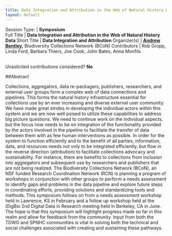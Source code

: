 ```yaml
---
title: Data Integration and Attribution in the Web of Natural History Data
layout: default
---
```


Session Type: | **Symposium**  
Full Title    | **Data Integration and Attribution in the Web of Natural History Data**
Short Title   | **Data Integration and Attribution**
Organizer(s)  | **[Andrew Bentley](mailto:abentley@ku.edu),** Biodiversity Collections Network (BCoN)
Contributors  | Rob Gropp, Linda Ford, Barbara Thiers, Joe Cook, John Bates, Anna Monfils


<p><br />Unsolicited contributions considered? <strong>No</strong></p>

<!--
**How many 80-minute sessions are you requesting?** 1
**Is your session open to unsolicited contributions?** Yes
**Technical Requirements:** 
Just a podium, screen and projector
-->


##Abstract  

Collections, aggregators, data re-packagers, publishers, researchers, and external user groups form a complex web of data connections and pipelines. This forms the natural history infrastructure essential for collections use by an ever increasing and diverse external user community. We have made great strides in developing the individual actors within this system and we are now well poised to utilize these capabilities to address big picture questions. We need to continue work on the individual aspects, but the focus now needs to be on integration of the functionality provided by the actors involved in the pipeline to facilitate the transfer of data between them with as few human interventions as possible. In order for the system to function efficiently and to the benefit of all parties, information, data, and resources needs not only to be integrated efficiently, but flow in the reverse direction (attribution) to facilitate collections advocacy and sustainability. For instance, there are benefits to collections from inclusion into aggregators and subsequent use by researchers and publishers that are not being realized. The Biodiversity Collections Network (BCoN), an NSF funded Research Coordination Network (RCN) is planning a program of workshops in conjunction with other groups to perform a needs assessment to identify gaps and problems in the data pipeline and explore future steps in coordinating efforts, providing solutions and standardizing tools and methods. This symposium follows on from a needs assessment workshop held in Lawrence, KS in February and a follow up workshop held at the iDigBio 2nd Digital Data in Research meeting held in Berkeley, CA in June. The hope is that this symposium will highlight progress made so far in this realm and allow for feedback from the community. Input from both the TDWG and SPNHC communities is vital in solving both the technical and social challenges associated with creating and sustaining these pathways.

